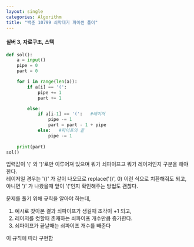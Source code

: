 ```yaml
---
layout: single
categories: Algorithm
title: "백준 10799 쇠막대기 파이썬 풀이"
---
```

#### 실버 3, 자료구조, 스택

```py
def sol():
    a = input()
    pipe = 0
    part = 0

    for i in range(len(a)):
        if a[i] == '(':
            pipe += 1
            part += 1

        else:   
            if a[i-1] == '(':   #레이저
                pipe -= 1
                part = part - 1 + pipe
            else:   #파이프의 끝
                pipe -= 1
                
    print(part)
sol()
```
입력값이 '(' 와 ')'로만 이루어져 있으며 뭐가 쇠파이프고 뭐가 레이저인지 구분을 해야 한다.<br>
레이저일 경우는 '()' 가 같이 나오므로 replace('()', 0) 이런 식으로 치환해줘도 되고,<br>
아니면 ')' 가 나왔을때 앞이 '('인지 확인해주는 방법도 괜찮다.<br>

문제를 풀기 위해 규칙을 알아야 하는데,
1. 예시로 찾아본 결과 쇠파이프가 생길때 조각이 +1 되고,<br>
2. 레이저를 컷할때 존재하는 쇠파이프 개수만큼 증가한다.<br>
3. 쇠파이프가 끝날때는 쇠파이프 개수를 빼준다<br>

이 규칙에 따라 구현함